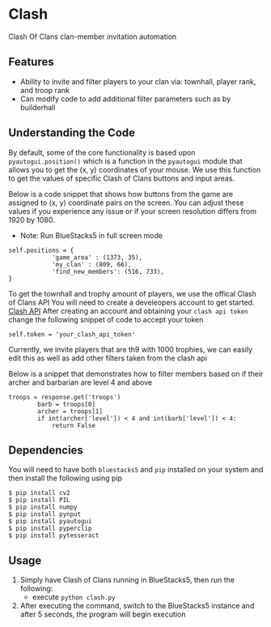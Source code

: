 # Clash

Clash Of Clans clan-member invitation automation

## Features
 * Ability to invite and filter players to your clan via: townhall, player rank, and troop rank
 * Can modify code to add additional filter parameters such as by builderhall

## Understanding the Code
By default, some of the core functionality is based upon `pyautogui.position()` which is a function
in the `pyautogui` module that allows you to get the (x, y) coordinates of your mouse.
We use this function to get the values of specific Clash of Clans buttons and input areas.

Below is a code snippet that shows how buttons from the game are assigned to (x, y) coordinate pairs on the screen.
You can adjust these values if you experience any issue or if your screen resolution differs from 1920 by 1080.
 - Note: Run BlueStacks5 in full screen mode
```
self.positions = {
			'game_area' : (1373, 35),
			'my_clan' : (809, 66),
			'find_new_members': (516, 733),
}
```

To get the townhall and trophy amount of players, we use the offical Clash of Clans API
You will need to create a develeopers account to get started. [Clash API](https://developer.clashofclans.com/#/login)
After creating an account and obtaining your `clash api token`
change the following snippet of code to accept your token
```
self.token = 'your_clash_api_token'
```

Currently, we invite players that are th9 with 1000 trophies, we can easily edit this as well
as add other filters taken from the clash api

Below is a snippet that demonstrates how to filter members based on if their archer and barbarian are level 4 and above
```
troops = response.get('troops')
		barb = troops[0]
		archer = troops[1]
		if int(archer['level']) < 4 and int(barb['level']) < 4:
			return False 
```

## Dependencies

You will need to have both `bluestacks5` and `pip` installed on your system and then install the following using pip
```
$ pip install cv2
$ pip install PIL
$ pip install numpy
$ pip install pynput
$ pip install pyautogui
$ pip install pyperclip
$ pip install pytesseract
```

## Usage
1. Simply have Clash of Clans running in BlueStacks5, then run the following:
   - execute `python clash.py`
2. After executing the command, switch to the BlueStacks5 instance and after 5 seconds, the program will begin execution